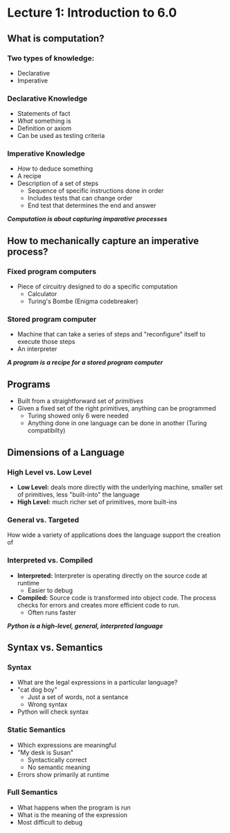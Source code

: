 # Lecture 1: Introduction to 6.0

## What is computation?
### Two types of knowledge:
* Declarative
* Imperative

### Declarative Knowledge
* Statements of fact
* _What_ something is
* Definition or axiom
* Can be used as testing criteria

### Imperative Knowledge
* _How_ to deduce something
* A recipe
* Description of a set of steps
	* Sequence of specific instructions done in order
	* Includes tests that can change order
	* End test that determines the end and answer

**_Computation is about capturing imparative processes_**


## How to mechanically capture an imperative process?

### Fixed program computers
* Piece of circuitry designed to do a specific computation
	* Calculator
	* Turing's Bombe (Enigma codebreaker)

### Stored program computer
* Machine that can take a series of steps and "reconfigure" itself to execute those steps
* An interpreter

**_A program is a recipe for a stored program computer_**

## Programs
* Built from a straightforward set of _primitives_
* Given a fixed set of the right primitives, anything can be programmed
	* Turing showed only 6 were needed
	* Anything done in one language can be done in another (Turing compatibilty)


## Dimensions of a Language
### High Level vs. Low Level
* **Low Level:** deals more directly with the underlying machine, smaller set of primitives, less "built-into" the language
* **High Level:** much richer set of primitives, more built-ins

### General vs. Targeted
How wide a variety of applications does the language support the creation of

### Interpreted vs. Compiled
* **Interpreted:** Interpreter is operating directly on the source code at runtime
	* Easier to debug
* **Compiled:** Source code is transformed into object code.  The process checks for errors and creates more efficient code to run.
	* Often runs faster

**_Python is a high-level, general, interpreted language_**


## Syntax vs. Semantics
### Syntax
* What are the legal expressions in a particular language?
* "cat dog boy"
	* Just a set of words, not a sentance
	* Wrong syntax
* Python will check syntax

### Static Semantics
* Which expressions are meaningful
* "My desk is Susan"
	* Syntactically correct
	* No semantic meaning
* Errors show primarily at runtime

### Full Semantics
* What happens when the program is run
* What is the meaning of the expression
* Most difficult to debug